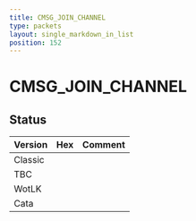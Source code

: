 ```yaml
---
title: CMSG_JOIN_CHANNEL
type: packets
layout: single_markdown_in_list
position: 152
---
```


# CMSG_JOIN_CHANNEL

## Status

Version | Hex | Comment
---------- | ---------- | ---------- 
Classic |  |  
TBC |  |  
WotLK |  |  
Cata |  |  
